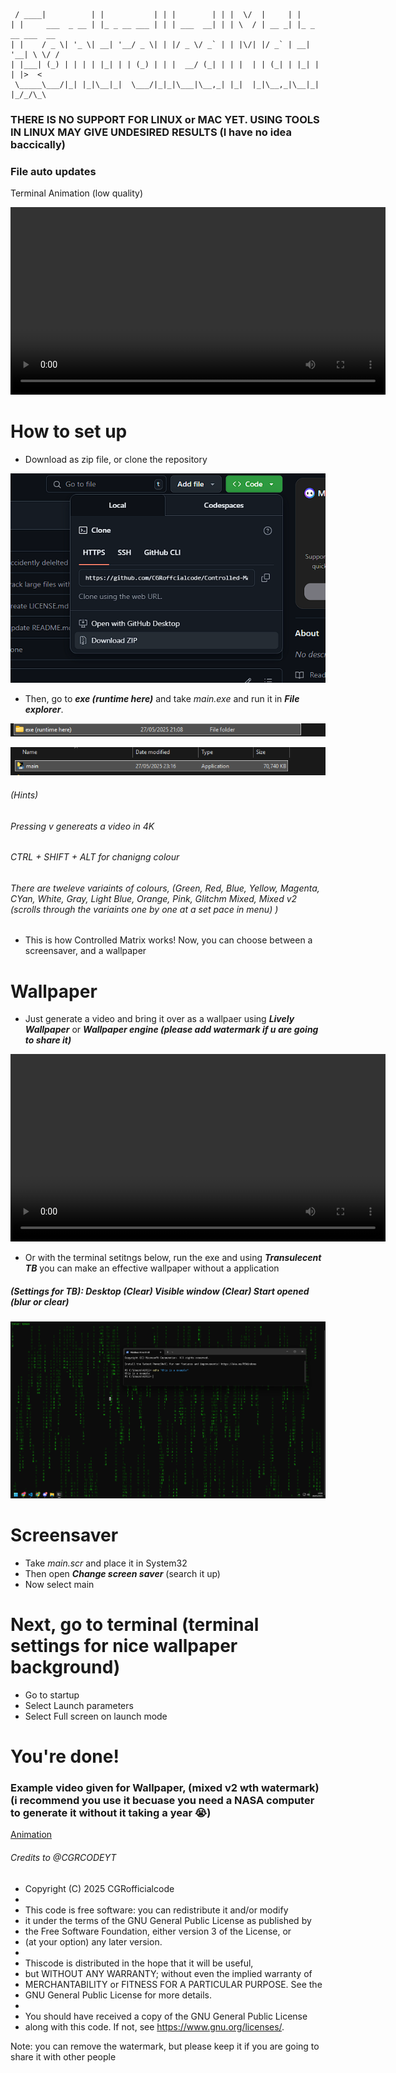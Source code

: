 ```
 / ____|          | |           | | |        | | |  \/  |     | |          
| |     ___  _ __ | |_ _ __ ___ | | | ___  __| | | \  / | __ _| |_ _ __ ___  __
| |    / _ \| '_ \| __| '__/ _ \| | |/ _ \/ _` | | |\/| |/ _` | __| '__| \ \/ /
| |___| (_) | | | | |_| | | (_) | | |  __/ (_| | | |  | | (_| | |_| |  | |>  < 
 \_____\___/|_| |_|\__|_|  \___/|_|_|\___|\__,_| |_|  |_|\__,_|\__|_|  |_/_/\_\
```

### THERE IS NO SUPPORT FOR LINUX or MAC YET. USING TOOLS IN LINUX MAY GIVE UNDESIRED RESULTS (I have no idea baccically)
### File auto updates

Terminal Animation (low quality)

<video src="static/terminalAnimation.mp4" controls width="600"></video>

# How to set up
* Download as zip file, or clone the repository

![ZIP](static/zipphoto.png)

* Then, go to ***exe (runtime here)*** and take *main.exe* and run it in ***File explorer***.

![Where exe is.](static/where_exe_is.png)

![EXE](static/exe.png)

###### (Hints)
###### Pressing v genereats a video in 4K
###### CTRL + SHIFT + ALT for chanigng colour
###### There are tweleve variaints of colours, (Green, Red, Blue, Yellow, Magenta, CYan, White, Gray, Light Blue, Orange, Pink, Glitchm Mixed, Mixed v2  (scrolls through the variaints one by one at a set pace in menu) )

* This is how Controlled Matrix works!
Now, you can choose between a screensaver, and a wallpaper

# Wallpaper
* Just generate a video and bring it over as a wallpaer using ***Lively Wallpaper*** or ***Wallpaper engine (please add watermark if u are going to share it)***

<video src="static/matrix_animation_4k.mp4" controls width="600"></video>

* Or with the terminal setitngs below, run the exe and using ***Transulecent TB*** you can make an effective wallpaper without a application
##### (Settings for TB): Desktop (Clear) Visible window (Clear) Start opened (blur or clear)

![Example](static/example.png)


# Screensaver
* Take *main.scr* and place it in System32
* Then open ***Change screen saver*** (search it up) 
* Now select main
# Next, go to terminal (terminal settings for nice wallpaper background)
* Go to startup
* Select Launch parameters
* Select Full screen on launch mode 

# You're done!


### Example video given for Wallpaper, (mixed v2 wth watermark) (i recommend you use it becuase you need a NASA computer to generate it without it taking a year 😭)
[Animation](static/matrix_animation_4k.mp4)

###### Credits to @CGRCODEYT

* Copyright (C) 2025 CGRofficialcode
 *
 * This code is free software: you can redistribute it and/or modify
 * it under the terms of the GNU General Public License as published by
 * the Free Software Foundation, either version 3 of the License, or
 * (at your option) any later version.
 *
 * Thiscode is distributed in the hope that it will be useful,
 * but WITHOUT ANY WARRANTY; without even the implied warranty of
 * MERCHANTABILITY or FITNESS FOR A PARTICULAR PURPOSE.  See the
 * GNU General Public License for more details.
 *
 * You should have received a copy of the GNU General Public License
 * along with this code.  If not, see <https://www.gnu.org/licenses/>.

Note: you can remove the watermark, but please keep it if you are going to share it with other people

